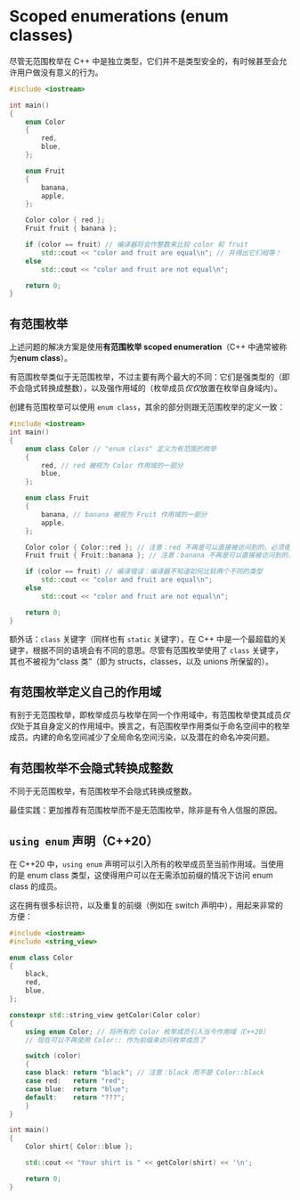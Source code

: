 # Scoped enumerations (enum classes)

尽管无范围枚举在 C++ 中是独立类型，它们并不是类型安全的，有时候甚至会允许用户做没有意义的行为。

```cpp
#include <iostream>

int main()
{
    enum Color
    {
        red,
        blue,
    };

    enum Fruit
    {
        banana,
        apple,
    };

    Color color { red };
    Fruit fruit { banana };

    if (color == fruit) // 编译器将会作整数来比较 color 和 fruit
        std::cout << "color and fruit are equal\n"; // 并得出它们相等！
    else
        std::cout << "color and fruit are not equal\n";

    return 0;
}
```

## 有范围枚举

上述问题的解决方案是使用**有范围枚举 scoped enumeration**（C++ 中通常被称为**enum class**）。

有范围枚举类似于无范围枚举，不过主要有两个最大的不同：它们是强类型的（即不会隐式转换成整数），以及强作用域的（枚举成员*仅仅*放置在枚举自身域内）。

创建有范围枚举可以使用 `enum class`，其余的部分则跟无范围枚举的定义一致：

```cpp
#include <iostream>
int main()
{
    enum class Color // "enum class" 定义为有范围的枚举
    {
        red, // red 被视为 Color 作用域的一部分
        blue,
    };

    enum class Fruit
    {
        banana, // banana 被视为 Fruit 作用域的一部分
        apple,
    };

    Color color { Color::red }; // 注意：red 不再是可以直接被访问到的，必须使用 Color::red
    Fruit fruit { Fruit::banana }; // 注意：banana 不再是可以直接被访问到的，必须使用 Fruit::banana

    if (color == fruit) // 编译错误：编译器不知道如何比较两个不同的类型
        std::cout << "color and fruit are equal\n";
    else
        std::cout << "color and fruit are not equal\n";

    return 0;
}
```

额外话：`class` 关键字（同样也有 `static` 关键字），在 C++ 中是一个最超载的关键字，根据不同的语境会有不同的意思。尽管有范围枚举使用了 `class` 关键字，其也不被视为“class 类”（即为 structs，classes，以及 unions 所保留的）。

## 有范围枚举定义自己的作用域

有别于无范围枚举，即枚举成员与枚举在同一个作用域中，有范围枚举使其成员*仅仅*处于其自身定义的作用域中。换言之，有范围枚举作用类似于命名空间中的枚举成员。内建的命名空间减少了全局命名空间污染，以及潜在的命名冲突问题。

## 有范围枚举不会隐式转换成整数

不同于无范围枚举，有范围枚举不会隐式转换成整数。

最佳实践：更加推荐有范围枚举而不是无范围枚举，除非是有令人信服的原因。

## `using enum` 声明（C++20）

在 C++20 中，`using enum` 声明可以引入所有的枚举成员至当前作用域。当使用的是 enum class 类型，这使得用户可以在无需添加前缀的情况下访问 enum class 的成员。

这在拥有很多标识符，以及重复的前缀（例如在 switch 声明中），用起来非常的方便：

```cpp
#include <iostream>
#include <string_view>

enum class Color
{
    black,
    red,
    blue,
};

constexpr std::string_view getColor(Color color)
{
    using enum Color; // 将所有的 Color 枚举成员引入当今作用域（C++20）
    // 现在可以不再使用 Color:: 作为前缀来访问枚举成员了

    switch (color)
    {
    case black: return "black"; // 注意：black 而不是 Color::black
    case red:   return "red";
    case blue:  return "blue";
    default:    return "???";
    }
}

int main()
{
    Color shirt{ Color::blue };

    std::cout << "Your shirt is " << getColor(shirt) << '\n';

    return 0;
}
```
